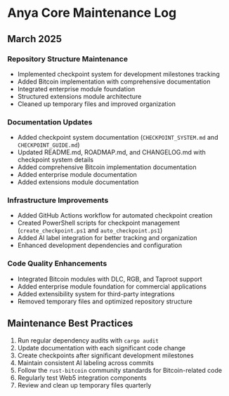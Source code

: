 # Anya Core Maintenance Log

## March 2025

### Repository Structure Maintenance
- Implemented checkpoint system for development milestones tracking
- Added Bitcoin implementation with comprehensive documentation
- Integrated enterprise module foundation
- Structured extensions module architecture
- Cleaned up temporary files and improved organization

### Documentation Updates
- Added checkpoint system documentation (`CHECKPOINT_SYSTEM.md` and `CHECKPOINT_GUIDE.md`)
- Updated README.md, ROADMAP.md, and CHANGELOG.md with checkpoint system details
- Added comprehensive Bitcoin implementation documentation
- Added enterprise module documentation
- Added extensions module documentation

### Infrastructure Improvements
- Added GitHub Actions workflow for automated checkpoint creation
- Created PowerShell scripts for checkpoint management (`create_checkpoint.ps1` and `auto_checkpoint.ps1`)
- Added AI label integration for better tracking and organization
- Enhanced development dependencies and configuration

### Code Quality Enhancements
- Integrated Bitcoin modules with DLC, RGB, and Taproot support
- Added enterprise module foundation for commercial applications
- Added extensibility system for third-party integrations
- Removed temporary files and optimized repository structure

## Maintenance Best Practices
1. Run regular dependency audits with `cargo audit`
2. Update documentation with each significant code change
3. Create checkpoints after significant development milestones
4. Maintain consistent AI labeling across commits
5. Follow the `rust-bitcoin` community standards for Bitcoin-related code
6. Regularly test Web5 integration components
7. Review and clean up temporary files quarterly
